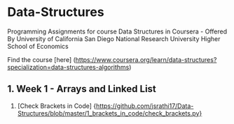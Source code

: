 # Data-Structures
Programming Assignments for course Data Structures in Coursera - Offered By University of California San Diego National Research University Higher School of Economics

Find the course [here] (https://www.coursera.org/learn/data-structures?specialization=data-structures-algorithms)

## 1. Week 1 -  Arrays and Linked List

1. [Check Brackets in Code] {https://github.com/jsrathi17/Data-Structures/blob/master/1_brackets_in_code/check_brackets.py}
